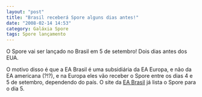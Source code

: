 ```yaml
---
layout: "post"
title: "Brasil receberá Spore alguns dias antes!"
date: "2008-02-14 14:53"
category: Galáxia Spore
tags: Spore lançamento
---
```

O Spore vai ser lançado no Brasil em 5 de setembro! Dois dias antes dos EUA.

O motivo disso é que a EA Brasil é uma subsidiária da EA Europa, e não da EA americana (?!?), e na Europa eles vão receber o Spore entre os dias 4 e 5 de setembro, dependendo do país. O site da [EA Brasil](http://www.ea.com.br/) já lista o Spore para o dia 5.
